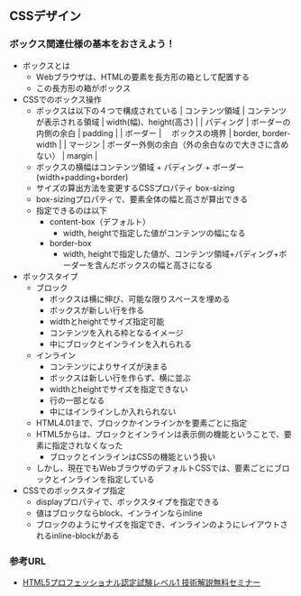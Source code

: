 ## CSSデザイン
### ボックス関連仕様の基本をおさえよう！
- ボックスとは
    - Ｗebブラウザは、HTMLの要素を長方形の箱として配置する
    - この長方形の箱がボックス
- CSSでのボックス操作
    - ボックスは以下の４つで構成されている
    |  コンテンツ領域  |  コンテンツが表示される領域  |  width(幅)、height(高さ)  |
    |  パディング | ボーダーの内側の余白 |  padding  |
    |  ボーダー  | 　ボックスの境界  |  border, border-width  |
    |  マージン  |  ボーダー外側の余白（外の余白なので大きさに含めない）  |  margin  |
    - ボックスの横幅はコンテンツ領域 + パディング + ボーダー(width+padding+border)
    - サイズの算出方法を変更するCSSプロパティ box-sizing
    - box-sizingプロパティで、要素全体の幅と高さが算出できる
    - 指定できるのは以下
        - content-box（デフォルト）
            - width, heightで指定した値がコンテンツの幅になる
        - border-box
            - width, heightで指定した値が、コンテンツ領域+パディング+ボーダーを含んだボックスの幅と高さになる
- ボックスタイプ
    - ブロック
        - ボックスは横に伸び、可能な限りスペースを埋める
        - ボックスが新しい行を作る
        - widthとheightでサイズ指定可能
        - コンテンツを入れる枠となるイメージ
        - 中にブロックとインラインを入れられる
    - インライン
        - コンテンツによりサイズが決まる
        - ボックスは新しい行を作らず、横に並ぶ
        - widthとheightでサイズを指定できない
        - 行の一部となる
        - 中にはインラインしか入れられない
    - HTML4.01まで、ブロックかインラインかを要素ごとに指定
    - HTML5からは、ブロックとインラインは表示側の機能ということで、要素に指定されなくなった
        - ブロックとインラインはCSSの機能という扱い
    - しかし、現在でもWebブラウザのデフォルトCSSでは、要素ごとにブロックとインラインを指定している
- CSSでのボックスタイプ指定
    - displayプロパティで、ボックスタイプを指定できる
    - 値はブロックならblock、インラインならinline
    - ブロックのようにサイズを指定でき、インラインのようにレイアウトされるinline-blockがある

### 参考URL
- [HTML5プロフェッショナル認定試験レベル1 技術解説無料セミナー](https://html5exam.jp/images/news/event_20210711_01.pdf "HTML5プロフェッショナル認定試験レベル1 技術解説無料セミナー")
